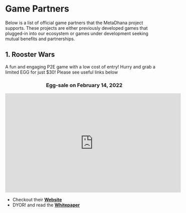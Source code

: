 # **Game Partners**

Below is a list of official game partners that the MetaDhana project supports. These projects are either previously developed games that plugged-in into our ecosystem or games under development seeking mutual benefits and partnerships.

## **1. Rooster Wars**

A fun and engaging P2E game with a low cost of entry! Hurry and grab a limited EGG for just $30! Please see useful links below

<center>

### **Egg-sale on February 14, 2022**

<iframe width="560" height="315" src="https://www.youtube.com/embed/7KK56OCb7z0" title="YouTube video player" frameborder="0" allow="accelerometer; autoplay; clipboard-write; encrypted-media; gyroscope; picture-in-picture" allowfullscreen></iframe>

</center>

- Checkout their <b><a href="https://www.roosterwars.io/" target="_blank">Website</a></b>
- DYOR! and read the <b><a href="https://whitepaper.roosterwars.io/" target="_blank">Whitepaper</a></b>
